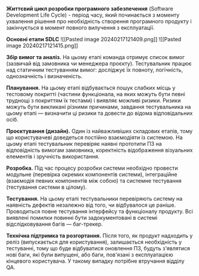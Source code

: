 **Життєвий цикл розробки програмного забезпечення** (Software Development Life Cycle) - період часу, який 
починається з моменту ухвалення рішення про необхідність створення програмного продукту і 
закінчується в момент повного вилучення з експлуатації.

**Основні етапи SDLC**
![[Pasted image 20240217121409.png]]
![[Pasted image 20240217121415.png]]
  
**Збір вимог та аналіз.** На цьому етапі команда отримує список вимог (зазвичай від замовника чи менеджера проєкту). Тестувальник працює над статичним тестуванням вимог: досліджує їх повноту, логічність, однозначність і визначеність.

**Планування.** На цьому етапі відбувається пошук слабких місць у тестовому покритті (частини функціонала, на яких можуть бути певні труднощі з покриттям їх тестами) і виявляє можливі ризики. Ризики можуть бути викликані різними причинами, завдання тестувальника на цьому етапі — визначити ці ризики та довести до відома відповідальних осіб.

**Проєктування (дизайн).** Один із найважливіших складових етапів, тому що користувачеві доведеться постійно взаємодіяти із системою. На цьому етапі тестувальник перевіряє наявні прототипи ПЗ на відповідність вимогам замовника, коректність відображення візуальних елементів і зручність використання.

**Розробка.** Під час процесу розробки системи необхідно провести модульне (перевірка окремих компонентів системи), інтеграційне (взаємодія певних компонентів між собою) та системне тестування (тестування системи в цілому).

**Тестування.** На цьому етапі тестувальники перевіряють систему на наявність дефектів незалежно від того, чи відбувалося це раніше. Проводиться повне тестування інтерфейсу та функціоналу продукту. Всі виявлені помилки повинні бути задокументовані в системі відслідковування багів — баг-трекер.

**Технічна підтримка та розгортання.** Після того, як продукт надходить у реліз (випускається для користування), залишається необхідність у тестуванні, тому що буде відбуватися оновлення ПЗ, будуть з'являтися нові баги, які були випущені, або баги, пов'язані з експлуатацією кінцевого користувача. У такому випадку потрібне втручання відділу QA.
